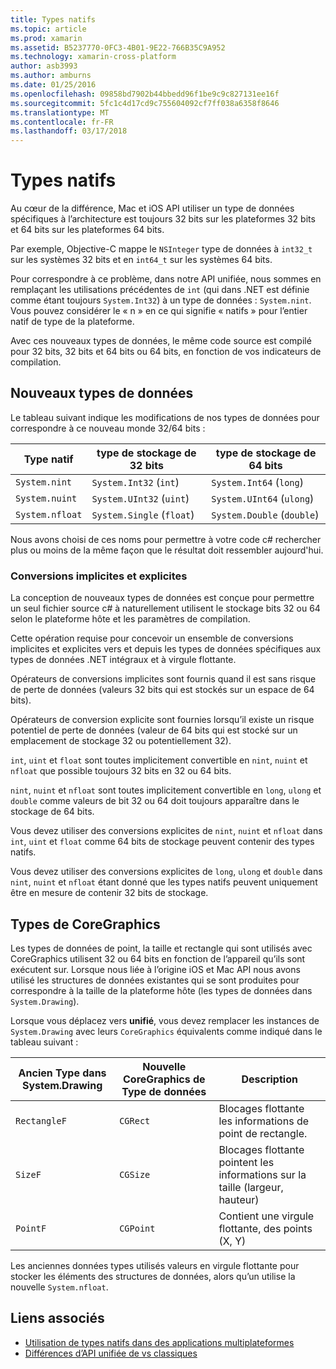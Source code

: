 ```yaml
---
title: Types natifs
ms.topic: article
ms.prod: xamarin
ms.assetid: B5237770-0FC3-4B01-9E22-766B35C9A952
ms.technology: xamarin-cross-platform
author: asb3993
ms.author: amburns
ms.date: 01/25/2016
ms.openlocfilehash: 09858bd7902b44bbedd96f1be9c9c827131ee16f
ms.sourcegitcommit: 5fc1c4d17cd9c755604092cf7ff038a6358f8646
ms.translationtype: MT
ms.contentlocale: fr-FR
ms.lasthandoff: 03/17/2018
---
```

# <a name="native-types"></a>Types natifs

Au cœur de la différence, Mac et iOS API utiliser un type de données spécifiques à l’architecture est toujours 32 bits sur les plateformes 32 bits et 64 bits sur les plateformes 64 bits.

Par exemple, Objective-C mappe le `NSInteger` type de données à `int32_t` sur les systèmes 32 bits et en `int64_t` sur les systèmes 64 bits.

Pour correspondre à ce problème, dans notre API unifiée, nous sommes en remplaçant les utilisations précédentes de `int` (qui dans .NET est définie comme étant toujours `System.Int32`) à un type de données : `System.nint`.  Vous pouvez considérer le « n » en ce qui signifie « natifs » pour l’entier natif de type de la plateforme.

Avec ces nouveaux types de données, le même code source est compilé pour 32 bits, 32 bits et 64 bits ou 64 bits, en fonction de vos indicateurs de compilation.

## <a name="new-data-types"></a>Nouveaux types de données

Le tableau suivant indique les modifications de nos types de données pour correspondre à ce nouveau monde 32/64 bits :

|Type natif|type de stockage de 32 bits|type de stockage de 64 bits|
|--- |--- |--- |
|`System.nint`|`System.Int32` (`int`)|`System.Int64` (`long`)|
|`System.nuint`|`System.UInt32` (`uint`)|`System.UInt64` (`ulong`)|
|`System.nfloat`|`System.Single` (`float`)|`System.Double` (`double`)|

Nous avons choisi de ces noms pour permettre à votre code c# rechercher plus ou moins de la même façon que le résultat doit ressembler aujourd'hui.

### <a name="implicit-and-explicit-conversions"></a>Conversions implicites et explicites

La conception de nouveaux types de données est conçue pour permettre un seul fichier source c# à naturellement utilisent le stockage bits 32 ou 64 selon le plateforme hôte et les paramètres de compilation.

Cette opération requise pour concevoir un ensemble de conversions implicites et explicites vers et depuis les types de données spécifiques aux types de données .NET intégraux et à virgule flottante.

Opérateurs de conversions implicites sont fournis quand il est sans risque de perte de données (valeurs 32 bits qui est stockés sur un espace de 64 bits).

Opérateurs de conversion explicite sont fournies lorsqu’il existe un risque potentiel de perte de données (valeur de 64 bits qui est stocké sur un emplacement de stockage 32 ou potentiellement 32).

 `int`, `uint` et `float` sont toutes implicitement convertible en `nint`, `nuint` et `nfloat` que possible toujours 32 bits en 32 ou 64 bits.

 `nint`, `nuint` et `nfloat` sont toutes implicitement convertible en `long`, `ulong` et `double` comme valeurs de bit 32 ou 64 doit toujours apparaître dans le stockage de 64 bits.

Vous devez utiliser des conversions explicites de `nint`, `nuint` et `nfloat` dans `int`, `uint` et `float` comme 64 bits de stockage peuvent contenir des types natifs.

Vous devez utiliser des conversions explicites de `long`, `ulong` et `double` dans `nint`, `nuint` et `nfloat` étant donné que les types natifs peuvent uniquement être en mesure de contenir 32 bits de stockage.

## <a name="coregraphics-types"></a>Types de CoreGraphics

Les types de données de point, la taille et rectangle qui sont utilisés avec CoreGraphics utilisent 32 ou 64 bits en fonction de l’appareil qu’ils sont exécutent sur.  Lorsque nous liée à l’origine iOS et Mac API nous avons utilisé les structures de données existantes qui se sont produites pour correspondre à la taille de la plateforme hôte (les types de données dans `System.Drawing`).

Lorsque vous déplacez vers **unifié**, vous devez remplacer les instances de `System.Drawing` avec leurs `CoreGraphics` équivalents comme indiqué dans le tableau suivant :

|Ancien Type dans System.Drawing|Nouvelle CoreGraphics de Type de données|Description|
|--- |--- |--- |
|`RectangleF`|`CGRect`|Blocages flottante les informations de point de rectangle.|
|`SizeF`|`CGSize`|Blocages flottante pointent les informations sur la taille (largeur, hauteur)|
|`PointF`|`CGPoint`|Contient une virgule flottante, des points (X, Y)|

Les anciennes données types utilisés valeurs en virgule flottante pour stocker les éléments des structures de données, alors qu’un utilise la nouvelle `System.nfloat`.

## <a name="related-links"></a>Liens associés

- [Utilisation de types natifs dans des applications multiplateformes](~/cross-platform/macios/native-types-cross-platform.md)
- [Différences d’API unifiée de vs classiques](https://developer.xamarin.com/releases/ios/api_changes/classic-vs-unified-8.6.0/)

